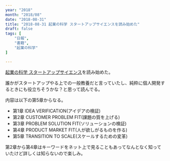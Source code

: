 ```yaml
---
year: "2018"
month: "2018/08"
date: "2018-08-31"
title: "2018-08-31 起業の科学 スタートアップサイエンスを読み始めた"
draft: false
tags: [
    "日報",
    "書籍",
    "起業の科学"
]

---
```


[起業の科学 スタートアップサイエンス](https://www.amazon.co.jp/dp/4822259757/wada811-22/)を読み始めた。

誰かがスタートアップやる上での一般教養だと言っていたし、純粋に個人開発するときにも役立ちそうかな？と思って読んでる。

内容は以下の第5章からなる。

- 第1章 IDEA VERIFICATION(アイデアの検証) 
- 第2章 CUSTOMER PROBLEM FIT(課題の質を上げる)
- 第3章 PROBLEM SOLUTION FIT(ソリューションの検証) 
- 第4章 PRODUCT MARKET FIT(人が欲しがるものを作る) 
- 第5章 TRANSITION TO SCALE(スケールするための変革) 

第2章から第4章はキーワードをネット上で見ることもあってなんとなく知っていたけど詳しくは知らないので楽しみ。
